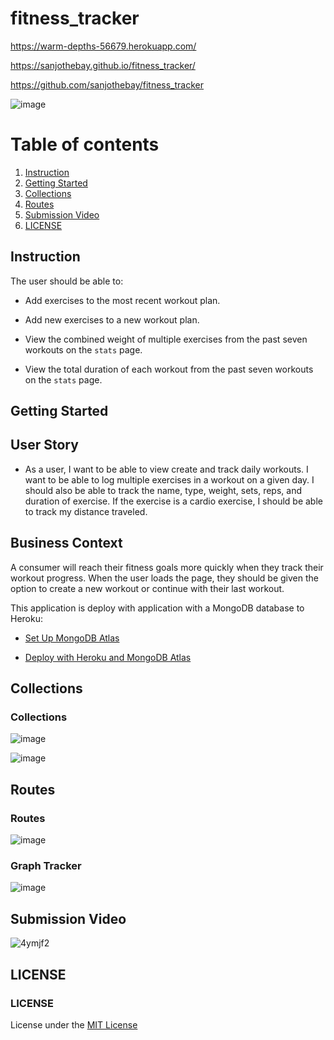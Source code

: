 # fitness_tracker

https://warm-depths-56679.herokuapp.com/

https://sanjothebay.github.io/fitness_tracker/

https://github.com/sanjothebay/fitness_tracker


![image](https://user-images.githubusercontent.com/67298961/108020926-1c6b8580-6fe3-11eb-80e1-5866e67a1d09.png)

# Table of contents

1. [Instruction](#Instruction)
2. [Getting Started](#Getting_Started)
3. [Collections](#Collections)
4. [Routes](#Routes)
5. [Submission Video](#Submission_Video)
6. [LICENSE](#LICENSE)



## Instruction <a name="Instruction"></a>

The user should be able to:

  * Add exercises to the most recent workout plan.

  * Add new exercises to a new workout plan.

  * View the combined weight of multiple exercises from the past seven workouts on the `stats` page.

  * View the total duration of each workout from the past seven workouts on the `stats` page.
  
  
  ## Getting Started <a name="Getting_Started"></a>
  
  ## User Story

* As a user, I want to be able to view create and track daily workouts. I want to be able to log multiple exercises in a workout on a given day. 
I should also be able to track the name, type, weight, sets, reps, and duration of exercise. If the exercise is a cardio exercise, I should be able to track my distance traveled.

## Business Context

A consumer will reach their fitness goals more quickly when they track their workout progress.
When the user loads the page, they should be given the option to create a new workout or continue with their last workout.
  
  
This application is deploy with  application with a MongoDB database to Heroku: 

  * [Set Up MongoDB Atlas](../04-Important/MongoAtlas-Setup.md)

  * [Deploy with Heroku and MongoDB Atlas](../04-Important/MongoAtlas-Deploy.md)
  
  
  ## Collections <a name="Collections"></a>
  ### Collections
  
  ![image](https://user-images.githubusercontent.com/67298961/108455726-5da6a400-7234-11eb-8867-5b37ea3e9f8d.png)
  
  ![image](https://user-images.githubusercontent.com/67298961/108021493-4b362b80-6fe4-11eb-895b-aaaee3873d00.png)
  
  
  ## Routes <a name="Routes"></a>
  ### Routes
  
  ![image](https://user-images.githubusercontent.com/67298961/108021621-89cbe600-6fe4-11eb-9fad-e395c3ac9ec5.png)
  
  
  ### Graph Tracker
  
  ![image](https://user-images.githubusercontent.com/67298961/108021919-1d9db200-6fe5-11eb-85b6-fb3920337196.png)
  
  
  ## Submission Video <a name="Submission_Video"></a>
  
  ![4ymjf2](https://user-images.githubusercontent.com/67298961/108467521-f34d2e00-724a-11eb-8e24-9011a635407a.gif)
  
  ## LICENSE <a name="LICENSE"></a>
  ### LICENSE
  
  License under the [MIT License](LICENSE)
  
